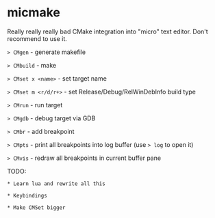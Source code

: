 # micmake

Really really really bad CMake integration into "micro" text editor. Don't recommend to use it.

`> CMgen` - generate makefile

`> CMbuild` - make

`> CMset x <name>` - set target name

`> CMset m <r/d/r+>` - set Release/Debug/RelWinDebInfo build type

`> CMrun` - run target

`> CMgdb` - debug target via GDB

`> CMbr` - add breakpoint

`> CMpts` - print all breakpoints into log buffer (use `> log` to open it)

`> CMvis` - redraw all breakpoints in current buffer pane

TODO:

	* Learn lua and rewrite all this 

	* Keybindings

	* Make CMSet bigger
